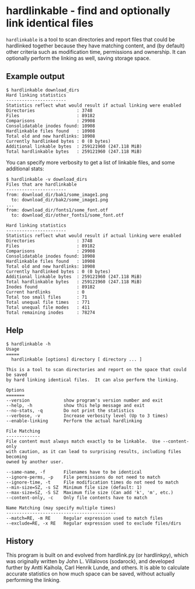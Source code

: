 # hardlinkable - find and optionally link identical files

`hardlinkable` is a tool to scan directories and report files that could be
hardlinked together because they have matching content, and (by default) other
criteria such as modification time, permissions and ownership.  It can
optionally perform the linking as well, saving storage space.

## Example output
```
$ hardlinkable download_dirs
Hard linking statistics
-----------------------
Statistics reflect what would result if actual linking were enabled
Directories                : 3748
Files                      : 89182
Comparisons                : 29908
Consolidatable inodes found: 10908
Hardlinkable files found   : 10908
Total old and new hardlinks: 10908
Currently hardlinked bytes : 0 (0 bytes)
Additional linkable bytes  : 259121960 (247.118 MiB)
Total hardlinkable bytes   : 259121960 (247.118 MiB)
```

You can specify more verbosity to get a list of linkable files, and some additional stats:
```
$ hardlinkable -v download_dirs
Files that are hardlinkable
-----------------------
from: download_dir/bak1/some_image1.png
  to: download_dir/bak2/some_image1.png
...
from: download_dir/fonts1/some_font.otf
  to: download_dir/other_fonts1/some_font.otf

Hard linking statistics
-----------------------
Statistics reflect what would result if actual linking were enabled
Directories                : 3748
Files                      : 89182
Comparisons                : 29908
Consolidatable inodes found: 10908
Hardlinkable files found   : 10908
Total old and new hardlinks: 10908
Currently hardlinked bytes : 0 (0 bytes)
Additional linkable bytes  : 259121960 (247.118 MiB)
Total hardlinkable bytes   : 259121960 (247.118 MiB)
Inodes found               : 89182
Current hardlinks          : 0
Total too small files      : 71
Total unequal file times   : 771
Total unequal file modes   : 411
Total remaining inodes     : 78274
```

## Help
```
$ hardlinkable -h
Usage
=====
  hardlinkable [options] directory [ directory ... ]

This is a tool to scan directories and report on the space that could be saved
by hard linking identical files.  It can also perform the linking.

Options
=======
--version             show program's version number and exit
--help, -h            show this help message and exit
--no-stats, -q        Do not print the statistics
--verbose, -v         Increase verbosity level (Up to 3 times)
--enable-linking      Perform the actual hardlinking

File Matching
-------------
File content must always match exactly to be linkable.  Use --content-only
with caution, as it can lead to surprising results, including files becoming
owned by another user.

--same-name, -f       Filenames have to be identical
--ignore-perms, -p    File permissions do not need to match
--ignore-time, -t     File modification times do not need to match
--min-size=SZ, -s SZ  Minimum file size (default: 1)
--max-size=SZ, -S SZ  Maximum file size (Can add 'k', 'm', etc.)
--content-only, -c    Only file contents have to match

Name Matching (may specify multiple times)
------------------------------------------
--match=RE, -m RE     Regular expression used to match files
--exclude=RE, -x RE   Regular expression used to exclude files/dirs
```

## History

This program is built on and evolved from hardlink.py (or hardlinkpy), which
was originally written by John L. Villalovos (sodarock), and developed further
by Antti Kaihola, Carl Henrik Lunde, and others.  It is able to calculate
accurate statistics on how much space can be saved, without actually performing
the linking.
